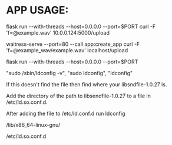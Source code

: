 # APP USAGE:

flask run --with-threads --host=0.0.0.0 --port=$PORT
curl -F 'f=@example.wav' 10.0.0.124:5000/upload


waitress-serve --port=80 --call app:create_app
curl -F 'f=@example_wav/example.wav' localhost/upload


flask run --with-threads --host=0.0.0.0 --port=$PORT

<!-- try this if it doesnt work -->


<!-- wget -c https://ftp.gnu.org/gnu/glibc/glibc-2.34.tar.gz
tar -zxvf glibc-2.34.tar.gz
cd glibc-2.34
./configure --prefix=/opt/glibc
make
make install -->


<!-- setup with this too if needed -->
<!-- https://github.com/libsndfile/libsndfile -->

"sudo /sbin/ldconfig -v", "sudo ldconfig", "ldconfig"

If this doesn't find the file then find where your libsndfile-1.0.27 is.

Add the directory of the path to libsendfile-1.0.27 to a file in /etc/ld.so.conf.d.

After adding the file to /etc/ld.conf.d run ldconfig


/lib/x86_64-linux-gnu/


/etc/ld.so.conf.d